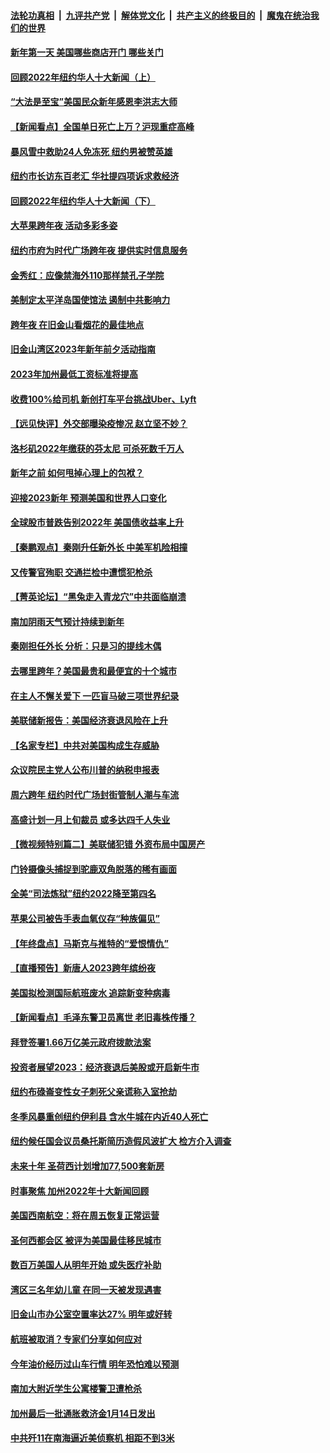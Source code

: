 ####  [法轮功真相](../../../../basic/blob/master/README.md?t=01010412) &nbsp;|&nbsp; [九评共产党](../../../../9ping.md/blob/master/README.md?t=01010412) &nbsp;|&nbsp; [解体党文化](../../../../jtdwh.md/blob/master/README.md?t=01010412)  &nbsp;|&nbsp; [共产主义的终极目的](../../../../gczydzjmd.md/blob/master/README.md?t=01010412) &nbsp;|&nbsp; [魔鬼在统治我们的世界](../../../../mgztzwmdsj.md/blob/master/README.md?t=01010412) 

#### [新年第一天 美国哪些商店开门 哪些关门](../pages/nsc412/n13896531.md?t=01010412) 

#### [回顾2022年纽约华人十大新闻（上）](../pages/nsc412/n13894963.md?t=01010412) 

#### [“大法是至宝”美国民众新年感恩李洪志大师](../pages/nsc412/n13895026.md?t=01010412) 



#### [【新闻看点】全国单日死亡上万？沪现重症高峰](../pages/nsc412/n13895833.md?t=01010412) 

#### [暴风雪中救助24人免冻死 纽约男被赞英雄](../pages/nsc412/n13895944.md?t=01010412) 

#### [纽约市长访东百老汇 华社提四项诉求救经济](../pages/nsc412/n13895912.md?t=01010412) 

#### [回顾2022年纽约华人十大新闻（下）](../pages/nsc412/n13895946.md?t=01010412) 

#### [大苹果跨年夜 活动多彩多姿](../pages/nsc412/n13895910.md?t=01010412) 

#### [纽约市府为时代广场跨年夜 提供实时信息服务](../pages/nsc412/n13895908.md?t=01010412) 

#### [金秀红：应像禁海外110那样禁孔子学院](../pages/nsc412/n13895989.md?t=01010412) 

#### [美制定太平洋岛国使馆法 遏制中共影响力](../pages/nsc412/n13895823.md?t=01010412) 

#### [跨年夜 在旧金山看烟花的最佳地点](../pages/nsc412/n13895936.md?t=01010412) 

#### [旧金山湾区2023年新年前夕活动指南](../pages/nsc412/n13895923.md?t=01010412) 

#### [2023年加州最低工资标准将提高](../pages/nsc412/n13895900.md?t=01010412) 

#### [收费100%给司机 新创打车平台挑战Uber、Lyft](../pages/nsc412/n13895898.md?t=01010412) 

#### [【远见快评】外交部曝染疫惨况 赵立坚不妙？](../pages/nsc412/n13895840.md?t=01010412) 

#### [洛杉矶2022年缴获的芬太尼 可杀死数千万人](../pages/nsc412/n13895883.md?t=01010412) 

#### [新年之前 如何甩掉心理上的包袱？](../pages/nsc412/n13895872.md?t=01010412) 

#### [迎接2023新年 预测美国和世界人口变化](../pages/nsc412/n13895867.md?t=01010412) 

#### [全球股市普跌告别2022年 美国债收益率上升](../pages/nsc412/n13895789.md?t=01010412) 

#### [【秦鹏观点】秦刚升任新外长 中美军机险相撞](../pages/nsc412/n13895719.md?t=01010412) 

#### [又传警官殉职 交通拦检中遭惯犯枪杀](../pages/nsc412/n13895835.md?t=01010412) 

#### [【菁英论坛】“黑兔走入青龙穴”中共面临崩溃](../pages/nsc412/n13895575.md?t=01010412) 

#### [南加阴雨天气预计持续到新年](../pages/nsc412/n13895812.md?t=01010412) 

#### [秦刚担任外长 分析：只是习的提线木偶](../pages/nsc412/n13895637.md?t=01010412) 

#### [去哪里跨年？美国最贵和最便宜的十个城市](../pages/nsc412/n13895532.md?t=01010412) 

#### [在主人不懈关爱下 一匹盲马破三项世界纪录](../pages/nsc412/n13892398.md?t=01010412) 

#### [美联储新报告：美国经济衰退风险在上升](../pages/nsc412/n13895782.md?t=01010412) 

#### [【名家专栏】中共对美国构成生存威胁](../pages/nsc412/n13894391.md?t=01010412) 

#### [众议院民主党人公布川普的纳税申报表](../pages/nsc412/n13895593.md?t=01010412) 

#### [周六跨年 纽约时代广场封街管制人潮与车流](../pages/nsc412/n13894990.md?t=01010412) 

#### [高盛计划一月上旬裁员 或多达四千人失业](../pages/nsc412/n13895512.md?t=01010412) 

#### [【微视频特别篇二】美联储犯错 外资布局中国房产](../pages/nsc412/n13895476.md?t=01010412) 

#### [门铃摄像头捕捉到驼鹿双角脱落的稀有画面](../pages/nsc412/n13893190.md?t=01010412) 

#### [全美“司法炼狱”纽约2022降至第四名](../pages/nsc412/n13894983.md?t=01010412) 

#### [苹果公司被告手表血氧仪存“种族偏见”](../pages/nsc412/n13894993.md?t=01010412) 

#### [【年终盘点】马斯克与推特的“爱恨情仇”](../pages/nsc412/n13893800.md?t=01010412) 

#### [【直播预告】新唐人2023跨年缤纷夜](../pages/nsc412/n13894666.md?t=01010412) 

#### [美国拟检测国际航班废水 追踪新变种病毒](../pages/nsc412/n13895092.md?t=01010412) 

#### [【新闻看点】毛泽东警卫员离世 老旧毒株传播？](../pages/nsc412/n13894728.md?t=01010412) 


#### [拜登签署1.66万亿美元政府拨款法案](../pages/nsc412/n13894915.md?t=01010412) 

#### [投资者展望2023：经济衰退后美股或开启新牛市](../pages/nsc412/n13894818.md?t=01010412) 

#### [纽约布碌崙变性女子刺死父亲谎称入室抢劫](../pages/nsc412/n13894981.md?t=01010412) 

#### [冬季风暴重创纽约伊利县 含水牛城在内近40人死亡](../pages/nsc412/n13894934.md?t=01010412) 

#### [纽约候任国会议员桑托斯简历造假风波扩大 检方介入调查](../pages/nsc412/n13894932.md?t=01010412) 

#### [未来十年 圣荷西计划增加77,500套新房](../pages/nsc412/n13895060.md?t=01010412) 

#### [时事聚焦 加州2022年十大新闻回顾](../pages/nsc412/n13894973.md?t=01010412) 

#### [美国西南航空：将在周五恢复正常运营](../pages/nsc412/n13895009.md?t=01010412) 

#### [圣何西都会区 被评为美国最佳移民城市](../pages/nsc412/n13894977.md?t=01010412) 

#### [数百万美国人从明年开始 或失医疗补助](../pages/nsc412/n13894958.md?t=01010412) 

#### [湾区三名年幼儿童 在同一天被发现遇害](../pages/nsc412/n13894944.md?t=01010412) 

#### [旧金山市办公室空置率达27% 明年或好转](../pages/nsc412/n13894923.md?t=01010412) 

#### [航班被取消？专家们分享如何应对](../pages/nsc412/n13894913.md?t=01010412) 

#### [今年油价经历过山车行情 明年恐怕难以预测](../pages/nsc412/n13894718.md?t=01010412) 

#### [南加大附近学生公寓楼警卫遭枪杀](../pages/nsc412/n13894815.md?t=01010412) 

#### [加州最后一批通胀救济金1月14日发出](../pages/nsc412/n13894797.md?t=01010412) 

#### [中共歼11在南海逼近美侦察机 相距不到3米](../pages/nsc412/n13894594.md?t=01010412) 

